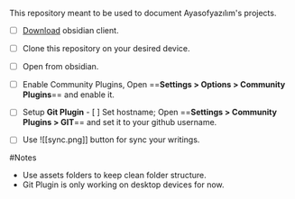 This repository meant to be used to document Ayasofyazılım's projects.


- [ ] [Download](https://obsidian.md/download) obsidian client.
- [ ] Clone this repository on your desired device.
- [ ] Open from obsidian.
- [ ] Enable Community Plugins, Open  ==**Settings > Options > Community Plugins**==  and enable it.
- [ ] Setup **Git Plugin**
	  - [ ]  Set hostname; Open ==**Settings > Community Plugins > GIT**== and set it to your github username.
- [ ] Use ![[sync.png]]  button for sync your writings. 
 

#Notes
- Use assets folders to keep clean folder structure.
- Git Plugin is only working on desktop devices for now.